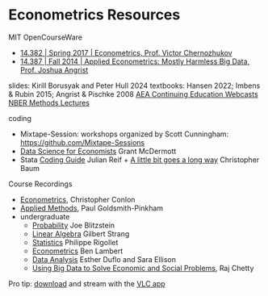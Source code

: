 # Econometrics Resources

MIT OpenCourseWare 
- [14.382 | Spring 2017 | Econometrics, Prof. Victor Chernozhukov](https://ocw.mit.edu/courses/14-382-econometrics-spring-2017/)
- [14.387 | Fall 2014 | Applied Econometrics: Mostly Harmless Big Data, Prof. Joshua Angrist](https://ocw.mit.edu/courses/14-387-applied-econometrics-mostly-harmless-big-data-fall-2014/)

slides: Kirill Borusyak and Peter Hull 2024
textbooks:  Hansen 2022; Imbens & Rubin 2015; Angrist & Pischke 2008
[AEA Continuing Education Webcasts](https://www.aeaweb.org/conference/cont-ed)
[NBER Methods Lectures](https://www-nber-org.ez.hhs.se/research/lectures?facet=lectureType%3AMethods%20Lecture&page=1&perPage=50)
  
coding
- Mixtape-Session: workshops organized by Scott Cunningham: <https://github.com/Mixtape-Sessions>
- [Data Science for Economists](https://github.com/uo-ec607/lectures) Grant McDermott
- Stata [Coding Guide](https://julianreif.com/guide/) Julian Reif + [A little bit goes a long
way](https://ideas.repec.org/p/boc/bocoec/612.html) Christopher Baum

Course Recordings
- [Econometrics](https://www.youtube.com/playlist?list=PL_vQFUgojoerLH1AfiBylg_UvbAaRncKx), Christopher Conlon
- [Applied Methods](https://www.youtube.com/playlist?list=PLWWcL1M3lLlojLTSVf2gGYQ_9TlPyPbiJ), Paul Goldsmith-Pinkham
- undergraduate
   - [Probability](https://www.youtube.com/playlist?list=PL2SOU6wwxB0uwwH80KTQ6ht66KWxbzTIo) Joe Blitzstein 
   - [Linear Algebra](https://www.youtube.com/playlist?list=PLE7DDD91010BC51F8) Gilbert Strang 
   - [Statistics](https://www.youtube.com/playlist?list=PLUl4u3cNGP61MdtwGTqZA0MreSaDybji8) Philippe Rigollet
   - [Econometrics](https://ben-lambert.com/econometrics/) Ben Lambert 
   - [Data Analysis](https://www.youtube.com/playlist?list=PLUl4u3cNGP61ATaGTFcSp7bhogloD2wHP) Esther Duflo and Sara Ellison
   - [Using Big Data to Solve Economic and Social Problems](https://www.youtube.com/playlist?list=PLalrHnPrv5uDe-vDW5dPxTByQoZu6P6Hq), Raj Chetty 

Pro tip: [download](https://ummy.net/en70UL/) and stream with the [VLC app](https://www.videolan.org/vlc/) 

 
